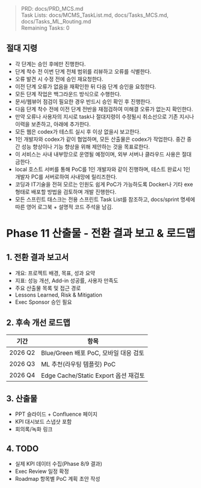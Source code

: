 > PRD: docs/PRD_MCS.md  
> Task Lists: docs/MCMS_TaskList.md, docs/Tasks_MCS.md, docs/Tasks_ML_Routing.md  
> Remaining Tasks: 0

## 절대 지령
- 각 단계는 승인 후에만 진행한다.
- 단계 착수 전 이번 단계 전체 범위를 리뷰하고 오류를 식별한다.
- 오류 발견 시 수정 전에 승인 재요청한다.
- 이전 단계 오류가 없음을 재확인한 뒤 다음 단계 승인을 요청한다.
- 모든 단계 작업은 백그라운드 방식으로 수행한다.
- 문서/웹뷰어 점검이 필요한 경우 반드시 승인 확인 후 진행한다.
- 다음 단계 착수 전에 이전 단계 전반을 재점검하여 미해결 오류가 없는지 확인한다.
- 만약 오류나 사용자의 지시로 task나 절대지령이 수정될시 취소선으로 기존 지시나 이력을 보존하고, 아래에 추가한다.
- 모든 웹은 codex가 테스트 실시 후 이상 없을시 보고한다.
- 1인 개발자와 codex가 같이 협업하며, 모든 산출물은 codex가 작업한다. 중간 중간 성능 향상이나 기능 향상을 위해 제안하는 것을 목표로한다.
- 이 서비스는 사내 내부망으로 운영될 예정이며, 외부 서버나 클라우드 사용은 절대 금한다.
- local 호스트 서버를 통해 PoC를 1인 개발자와 같이 진행하며, 테스트 완료시 1인 개발자 PC를 서버로하여 사내망에 릴리즈한다.
- 코딩과 IT기술을 전혀 모르는 인원도 쉽게 PoC가 가능하도록 Docker나 기타 exe 형태로 배포할 방법을 검토하며 개발 진행한다.
- 모든 스프린트 태스크는 전용 스프린트 Task List를 참조하고, docs/sprint 명세에 따른 영어 로그북 + 설명적 코드 주석을 남김.
# Phase 11 산출물 - 전환 결과 보고 & 로드맵

## 1. 전환 결과 보고서
- 개요: 프로젝트 배경, 목표, 성과 요약
- 지표: 성능 개선, Add-in 성공률, 사용자 만족도
- 주요 산출물 목록 및 접근 경로
- Lessons Learned, Risk & Mitigation
- Exec Sponsor 승인 필요

## 2. 후속 개선 로드맵
| 기간 | 항목 |
|---|---|
| 2026 Q2 | Blue/Green 배포 PoC, 모바일 대응 검토 |
| 2026 Q3 | ML 추천(라우팅 템플릿) PoC |
| 2026 Q4 | Edge Cache/Static Export 옵션 재검토 |

## 3. 산출물
- PPT 슬라이드 + Confluence 페이지
- KPI 대시보드 스냅샷 포함
- 회의록/녹화 링크

## 4. TODO
- 실제 KPI 데이터 수집(Phase 8/9 결과)
- Exec Review 일정 확정
- Roadmap 항목별 PoC 계획 초안 작성

